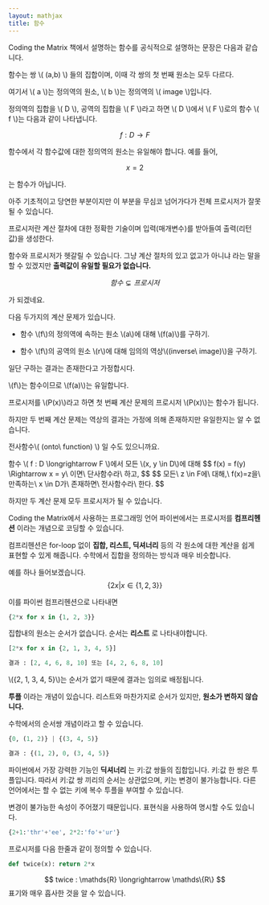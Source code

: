 ```yaml
---
layout: mathjax
title: 함수
---
```


Coding the Matrix 책에서 설명하는 함수를 공식적으로 설명하는 문장은 다음과 같습니다.

<div class="def">
함수는 쌍 \( (a,b) \) 들의 집합이며, 이때 각 쌍의 첫 번째 원소는 모두 다르다.
</div>

여기서 \\( a \\)는 정의역의 원소, \\( b \\)는 정의역의  \\( image \\)입니다.

정의역의 집합을 \\( D \\), 공역의 집합을 \\( F \\)라고 하면
\\( D \\)에서 \\( F \\)로의 함수 \\( f \\)는 다음과 같이 나타냅니다.

$$ f : D \longrightarrow F $$

함수에서 각 함수값에 대한 정의역의 원소는 유일해야 합니다. 예를 들어,

$$ x = 2 $$

는 함수가 아닙니다.

아주 기초적이고 당연한 부분이지만 이 부분을 무심코 넘어가다가 전체 프로시저가 잘못 될 수 있습니다.

<div class="def">
프로시저란 계산 절차에 대한 정확한 기술이며 입력(매개변수)를 받아들여 출력(리턴 값)을 생성한다.
</div>

함수와 프로시저가 헷갈릴 수 있습니다.
그냥 계산 절차의 있고 없고가 아니냐 라는 말을 할 수 있겠지만 **출력값이 유일할 필요가 없습니다.**

$$ 함수 \subsetneq 프로시저 $$

가 되겠네요.

다음 두가지의 계산 문제가 있습니다.

* 함수 \\(f\\)의 정의역에 속하는 원소 \\(a\\)에 대해 \\(f(a)\\)를 구하기.

* 함수 \\(f\\)의 공역의 원소 \\(r\\)에 대해 임의의 역상\\((inverse\ image)\\)을 구하기.

일단 구하는 결과는 존재한다고 가정합시다.

\\(f\\)는 함수이므로 \\(f(a)\\)는 유일합니다.

프로시저를 \\(P(x)\\)라고 하면 첫 번째 계산 문제의 프로시저 \\(P(x)\\)는 함수가 됩니다.

하지만 두 번째 계산 문제는 역상의 결과는 가정에 의해 존재하지만 유일한지는 알 수 없습니다.

전사함수\\( (onto\ function) \\) 일 수도 있으니까요.

<div class="def">
  함수 \( f : D \longrightarrow F \)에서 모든 \(x, y \in  D\)에 대해
  $$ f(x) = f(y) \Rightarrow x = y\ 이면\ 단사함수라\ 하고, $$
  $$ 모든\ z \in F에\ 대해,\ f(x)=z을\ 만족하는\ x \in D가\ 존재하면\ 전사함수라\ 한다. $$
</div>

하지만 두 계산 문제 모두 프로시저가 될 수 있습니다.

Coding the Matrix에서 사용하는 프로그래밍 언어 파이썬에서는 프로시저를 **컴프리헨션** 이라는 개념으로 코딩할 수 있습니다.

컴프리헨션은 for-loop 없이 **집합, 리스트, 딕셔너리** 등의 각 원소에 대한 계산을 쉽게 표현할 수 있게 해줍니다. 수학에서 집합을 정의하는 방식과 매우 비슷합니다.

예를 하나 들어보겠습니다.
$$ \{ 2x | x \in \{1, 2, 3\} \} $$

이를 파이썬 컴프리헨션으로 나타내면

```Python
{2*x for x in {1, 2, 3}}
```

집합내의 원소는 순서가 없습니다. 순서는 **리스트** 로 나타내야합니다.

```Python
[2*x for x in {2, 1, 3, 4, 5}]

결과 : [2, 4, 6, 8, 10] 또는 [4, 2, 6, 8, 10]
```

\\({2, 1, 3, 4, 5}\\)는 순서가 없기 때문에 결과는 임의로 배정됩니다.

**투플** 이라는 개념이 있습니다.
리스트와 마찬가지로 순서가 있지만, **원소가 변하지 않습니다.**

수학에서의 순서쌍 개념이라고 할 수 있습니다.

```Python
{0, (1, 2)} | {(3, 4, 5)}

결과 : {(1, 2), 0, (3, 4, 5)}
```

파이썬에서 가장 강력한 기능인 **딕셔너리** 는 키:값 쌍들의 집합입니다.
키:값 한 쌍은 투플입니다. 따라서 키:값 쌍 끼리의 순서는 상관없으며, 키는 변경이 불가능합니다. 다른 언어에서는 할 수 없는 키에 복수 투플을 부여할 수 있습니다.

변경이 불가능한 속성이 주어졌기 때문입니다.
표현식을 사용하여 명시할 수도 있습니다.

```Python
{2+1:'thr'+'ee', 2*2:'fo'+'ur'}
```

프로시저를 다음 한줄과 같이 정의할 수 있습니다.

```Python
def twice(x): return 2*x
```

$$ twice : \mathds{R} \longrightarrow \mathds\{R\} $$ 표기와 매우 흡사한 것을 알 수 있습니다.
